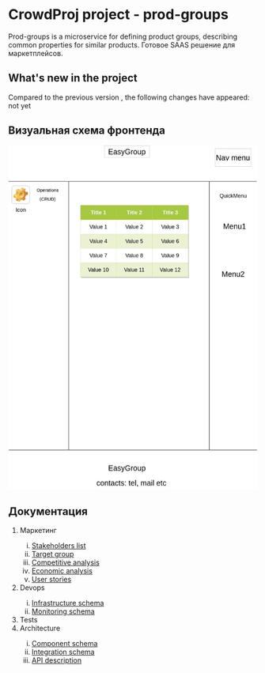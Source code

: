 <h1>CrowdProj project - prod-groups </h1>

Prod-groups is a microservice for defining product groups, describing common properties for similar products. Готовое
SAAS решение для маркетплейсов.

<h2> What's new in the project</h2>
Compared to the previous version , the following changes have appeared: not yet

<h2> Визуальная схема фронтенда</h2>
<img src="resources/EasyGroup.jpg" alt="frontend schema">
<h2> Документация </h2>
<ol> 
<li>Маркетинг</li>
    <ol type="i">
        <li> <a href="m2-prepare/marketing/StakeholdersList.md">Stakeholders list </a> </li>
        <li> <a href="m2-prepare/marketing/TargetGroup.md"> Target group </a> </li>
        <li> <a href="m2-prepare/marketing/CompetiveAnalysis.md">  Competitive analysis</a></li>
        <li><a href="m2-prepare/marketing/EconomicAnalysis.md">  Economic analysis</a></li>
        <li><a href="m2-prepare/marketing/UserStories.md"> User stories</a></li>
    </ol>
<li>Devops</li>
    <ol type="i">
        <li><a href="m2-prepare/devops/InfrastructureSchema.md">Infrastructure schema </a></li>
        <li><a href="./m2-prepare/devops/MonitoringSchema.md">Monitoring schema</a></li>
    </ol>
<li>Tests</li>
<li>Architecture</li>
    <ol type="i">
        <li><a href="m2-prepare/architecture/ComponentSchema.md">Component schema </a></li>
        <li><a href="m2-prepare/architecture/IntegrationSchema.md">Integration schema </a></li>
        <li><a href="m2-prepare/architecture/APIDescription.md">API description </a></li>
    </ol>
</ol>    
    